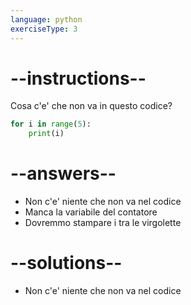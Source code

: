 ```yaml
---
language: python
exerciseType: 3
---
```


# --instructions--

Cosa c'e' che non va in questo codice?
```python
for i in range(5):
	print(i)
```

# --answers--

- Non c'e' niente che non va nel codice
- Manca la variabile del contatore
- Dovremmo stampare i tra le virgolette

# --solutions--

- Non c'e' niente che non va nel codice
